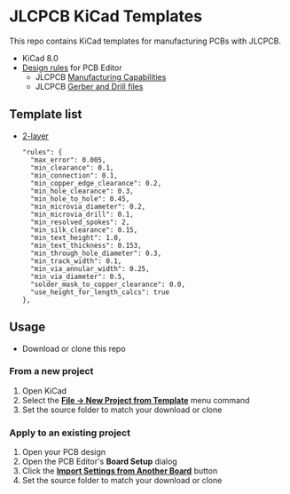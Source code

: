 # JLCPCB KiCad Templates

This repo contains KiCad templates for manufacturing PCBs with JLCPCB.

- KiCad 8.0
- [Design rules](https://docs.kicad.org/8.0/en/pcbnew/pcbnew.html#board_setup) for PCB Editor
  - JLCPCB [Manufacturing Capabilities](https://jlcpcb.com/capabilities/pcb-capabilities)
  - JLCPCB [Gerber and Drill files](https://jlcpcb.com/help/article/how-to-generate-gerber-and-drill-files-in-kicad-8)

## Template list

- [2-layer](./2-layer/)
  ```
  "rules": {
    "max_error": 0.005,
    "min_clearance": 0.1,
    "min_connection": 0.1,
    "min_copper_edge_clearance": 0.2,
    "min_hole_clearance": 0.3,
    "min_hole_to_hole": 0.45,
    "min_microvia_diameter": 0.2,
    "min_microvia_drill": 0.1,
    "min_resolved_spokes": 2,
    "min_silk_clearance": 0.15,
    "min_text_height": 1.0,
    "min_text_thickness": 0.153,
    "min_through_hole_diameter": 0.3,
    "min_track_width": 0.1,
    "min_via_annular_width": 0.25,
    "min_via_diameter": 0.5,
    "solder_mask_to_copper_clearance": 0.0,
    "use_height_for_length_calcs": true
  },
  ```

## Usage

- Download or clone this repo

### From a new project

1. Open KiCad
1. Select the [**File → New Project from Template**](https://docs.kicad.org/8.0/en/kicad/kicad.html#using_templates) menu command
1. Set the source folder to match your download or clone

### Apply to an existing project

1. Open your PCB design
1. Open the PCB Editor's **Board Setup** dialog
1. Click the [**Import Settings from Another Board**](https://docs.kicad.org/8.0/en/pcbnew/pcbnew.html#importing_settings) button
1. Set the source folder to match your download or clone
